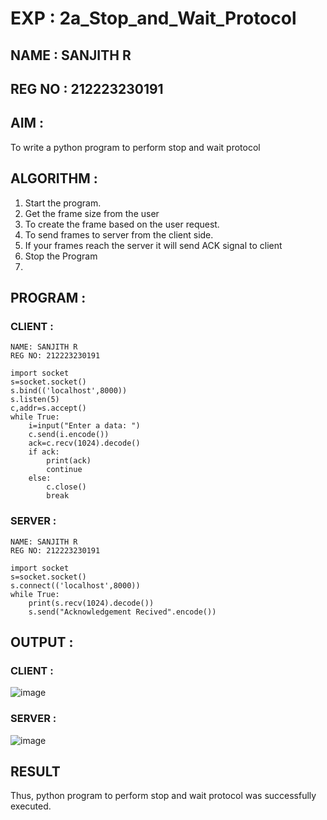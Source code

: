 # EXP : 2a_Stop_and_Wait_Protocol
## NAME : SANJITH R
## REG NO : 212223230191
## AIM :
To write a python program to perform stop and wait protocol

## ALGORITHM :

1. Start the program.
2. Get the frame size from the user
3. To create the frame based on the user request.
4. To send frames to server from the client side.
5. If your frames reach the server it will send ACK signal to client
6. Stop the Program
7. 
## PROGRAM :

### CLIENT :

```
NAME: SANJITH R
REG NO: 212223230191

import socket
s=socket.socket()
s.bind(('localhost',8000))
s.listen(5)
c,addr=s.accept()
while True:
    i=input("Enter a data: ")
    c.send(i.encode())
    ack=c.recv(1024).decode()
    if ack:
        print(ack)
        continue
    else:
        c.close()
        break

```
### SERVER :

```
NAME: SANJITH R
REG NO: 212223230191

import socket
s=socket.socket()
s.connect(('localhost',8000))
while True:
    print(s.recv(1024).decode())
    s.send("Acknowledgement Recived".encode())

```
## OUTPUT :

### CLIENT :
![image](https://github.com/user-attachments/assets/d0e9c470-bd9b-4f59-afee-877f858d77e8)

### SERVER :
![image](https://github.com/user-attachments/assets/90b4da62-e015-468a-9d47-b267d2369ab8)

## RESULT
Thus, python program to perform stop and wait protocol was successfully executed.
